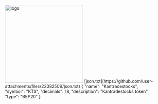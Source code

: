<img width="256" height="256" alt="logo" src="https://github.com/user-attachments/assets/4a958ef5-79a5-49ff-8ab0-127faf86cf1d" />
[json.txt](https://github.com/user-attachments/files/22382509/json.txt)
{
  "name": "Kantradestocks",
  "symbol": "KTS",
  "decimals": 18,
  "description": "Kantradestocks token",
  "type": "BEP20"
}
